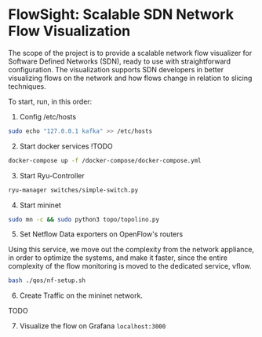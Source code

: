 # FlowSight: Scalable SDN Network Flow Visualization

The scope of the project is to provide a scalable network flow visualizer for Software Defined Networks (SDN), ready to use with straightforward configuration. The visualization supports SDN developers in better visualizing flows on the network and how flows change in relation to slicing techniques.

To start, run, in this order:

1. Config /etc/hosts

```sh
sudo echo "127.0.0.1 kafka" >> /etc/hosts
```

2. Start docker services !TODO

```sh
docker-compose up -f /docker-compose/docker-compose.yml
```

3. Start Ryu-Controller 

```sh
ryu-manager switches/simple-switch.py
```

4. Start mininet

```sh
sudo mn -c && sudo python3 topo/topolino.py
```

5. Set Netflow Data exporters on OpenFlow's routers

Using this service, we move out the complexity from the network appliance, in order
to optimize the systems, and make it faster, since the entire complexity of the flow
monitoring is moved to the dedicated service, vflow.

```sh
bash ./qos/nf-setup.sh
```

6. Create Traffic on the mininet network.

TODO

7. Visualize the flow on Grafana `localhost:3000`
